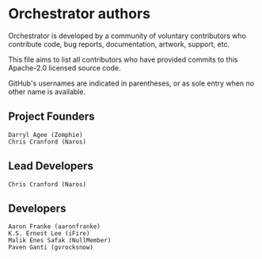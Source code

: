 # Orchestrator authors

Orchestrator is developed by a community of voluntary contributors who
contribute code, bug reports, documentation, artwork, support, etc.

This file aims to list all contributors who have provided commits to this
Apache-2.0 licensed source code.

GitHub's usernames are indicated in parentheses, or as sole entry when
no other name is available.

## Project Founders

    Darryl Agee (Zomphie)
    Chris Cranford (Naros)

## Lead Developers

    Chris Cranford (Naros)

## Developers

    Aaron Franke (aaronfranke)
    K.S. Ernest Lee (iFire)
    Malik Enes Safak (NullMember)
    Paven Ganti (gvrocksnow)